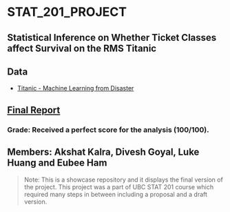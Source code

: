 # STAT_201_PROJECT

## Statistical Inference on Whether Ticket Classes affect Survival on the RMS Titanic

## Data
* [Titanic - Machine Learning from Disaster](https://www.kaggle.com/competitions/titanic/data)

## [Final Report](https://github.com/Akshat-Kalra/STAT_201_PROJECT/blob/main/Group%20Project%20Final%20Version.ipynb)


### Grade: Received a perfect score for the analysis (100/100).
## Members: Akshat Kalra, Divesh Goyal, Luke Huang and Eubee Ham

> Note: This is a showcase repository and it displays the final version of the project. This project was a part of UBC STAT 201 course which required many steps in between including a proposal and a draft version.
